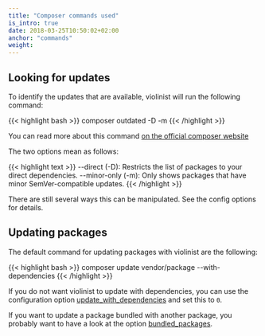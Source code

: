 ```yaml
---
title: "Composer commands used"
is_intro: true
date: 2018-03-25T10:50:02+02:00
anchor: "commands"
weight:
---
```


## Looking for updates

To identify the updates that are available, violinist will run the following command:

{{< highlight bash >}}
composer outdated -D -m
{{< /highlight >}}

You can read more about this command [on the official composer website](https://getcomposer.org/doc/03-cli.md#outdated)

The two options mean as follows:

{{< highlight text >}}
--direct (-D): Restricts the list of packages to your direct dependencies.
--minor-only (-m): Only shows packages that have minor SemVer-compatible updates.
{{< /highlight >}}

There are still several ways this can be manipulated. See the config options for details.

## Updating packages

The default command for updating packages with violinist are the following:

{{< highlight bash >}}
composer update vendor/package --with-dependencies
{{< /highlight >}}

If you do not want violinist to update with dependencies, you can use the configuration option [update_with_dependencies](#update-with-deps) and set this to `0`.

If you want to update a package bundled with another package, you probably want to have a look at the option [bundled_packages](#bundled-packages).
